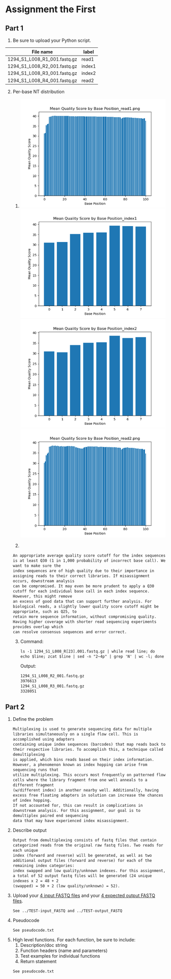 # Assignment the First

## Part 1
1. Be sure to upload your Python script.

| File name | label |
|---|---|
| 1294_S1_L008_R1_001.fastq.gz | read1 |
| 1294_S1_L008_R2_001.fastq.gz | index1 |
| 1294_S1_L008_R3_001.fastq.gz | index2 |
| 1294_S1_L008_R4_001.fastq.gz | read2 |

2. Per-base NT distribution
    1. ![](https://github.com/2020-bgmp/demultiplexing-bwinnacott/blob/master/plots/read1.png?raw=true)
       ![](https://github.com/2020-bgmp/demultiplexing-bwinnacott/blob/master/plots/index1.png?raw=true)
       ![](https://github.com/2020-bgmp/demultiplexing-bwinnacott/blob/master/plots/index2.png?raw=true)
       ![](https://github.com/2020-bgmp/demultiplexing-bwinnacott/blob/master/plots/read2.png?raw=true)
       
    2.
    ```
    An appropriate average quality score cutoff for the index sequences is at least Q30 (1 in 1,000 probability of incorrect base call). We want to make sure the 
    index sequences are of high quality due to their importance in assigning reads to their correct libraries. If misassignment occurs, downstream analysis 
    can be compromised. It may even be more prudent to apply a Q30 cutoff for each individual base call in each index sequence. However, this might remove
    an excess of good data that can support further analysis. For biological reads, a slightly lower quality score cutoff might be appropriate, such as Q25, to 
    retain more sequence information, without compromising quality. Having higher coverage with shorter read sequencing experiments provides overlap which 
    can resolve consensus sequences and error correct. 
    ```
    
    3. Command: 
    
       ```
       ls -1 1294_S1_L008_R[23].001.fastq.gz | while read line; do echo $line; zcat $line | sed -n "2~4p" | grep 'N' | wc -l; done
       ```
       
       Output: 
       
       ```
       1294_S1_L008_R2_001.fastq.gz
       3976613
       1294_S1_L008_R3_001.fastq.gz
       3328051
       ```
    
## Part 2
1. Define the problem
    ```
    Multiplexing is used to generate sequencing data for multiple libraries simultaneously on a single flow cell. This is accomplished using adapters 
    containing unique index sequences (barcodes) that map reads back to their respective libraries. To accomplish this, a technique called demultiplexing 
    is applied, which bins reads based on their index information. However, a phenomenon known as index hopping can arise from sequencing runs that 
    utilize multiplexing. This occurs most frequently on patterned flow cells where the library fragment from one well anneals to a different fragment 
    (w/different index) in another nearby well. Additionally, having excess free floating adapters in solution can increase the chances of index hopping. 
    If not accounted for, this can result in complications in downstream analysis. For this assignment, our goal is to demultiplex paired end sequencing 
    data that may have experienced index misassignment. 
    ```
2. Describe output
   ```
   Output from demultiplexing consists of fastq files that contain categorized reads from the original raw fastq files. Two reads for each unique
   index (forward and reverse) will be generated, as well as two additional output files (forward and reverse) for each of the remaining index categories:
   index swapped and low quality/unknown indexes. For this assignment, a total of 52 output fastq files will be generated (24 unique indexes x 2 = 48 + 2
   (swapped) = 50 + 2 (low quality/unknown) = 52).
   ```
3. Upload your [4 input FASTQ files](../TEST-input_FASTQ) and your [4 expected output FASTQ files](../TEST-output_FASTQ).
   ```
   See ../TEST-input_FASTQ and ../TEST-output_FASTQ
   ```
4. Pseudocode
   ```
   See pseudocode.txt
   ```
5. High level functions. For each function, be sure to include:
    1. Description/doc string
    2. Function headers (name and parameters)
    3. Test examples for individual functions
    4. Return statement
   ```
   See pseudocode.txt
   ```
